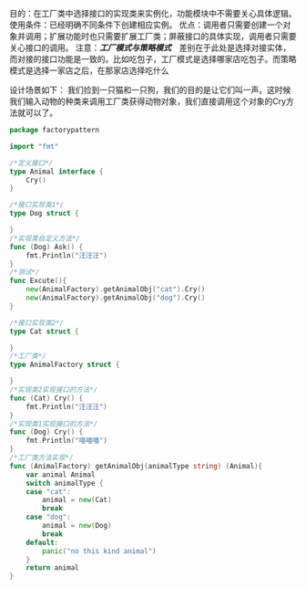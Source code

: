 目的：在工厂类中选择接口的实现类来实例化，功能模块中不需要关心具体逻辑。
使用条件：已经明确不同条件下创建相应实例。
优点：调用者只需要创建一个对象并调用；扩展功能时也只需要扩展工厂类；屏蔽接口的具体实现，调用者只需要关心接口的调用。
注意：**_工厂模式与策略模式_**　差别在于此处是选择对接实体，而对接的接口功能是一致的。比如吃包子，工厂模式是选择哪家店吃包子。而策略模式是选择一家店之后，在那家店选择吃什么

设计场景如下：
我们捡到一只猫和一只狗，我们的目的是让它们叫一声。这时候我们输入动物的种类来调用工厂类获得动物对象，我们直接调用这个对象的Cry方法就可以了。
```go
package factorypattern

import "fmt"

/*定义接口*/
type Animal interface {
	Cry()
}

/*接口实现类1*/
type Dog struct {

}
/*实现类自定义方法*/
func (Dog) Ask() {
	fmt.Println("汪汪汪")
}
/*测试*/
func Excute(){
	new(AnimalFactory).getAnimalObj("cat").Cry()
	new(AnimalFactory).getAnimalObj("dog").Cry()
}

/*接口实现类2*/
type Cat struct {

}
/*工厂类*/
type AnimalFactory struct {

}
/*实现类2实现接口的方法*/
func (Cat) Cry() {
	fmt.Println("汪汪汪")
}
/*实现类1实现接口的方法*/
func (Dog) Cry() {
	fmt.Println("喵喵喵")
}
/*工厂类方法实现*/
func (AnimalFactory) getAnimalObj(animalType string) (Animal){
	var animal Animal
	switch animalType {
	case "cat":
		animal = new(Cat)
		break
	case "dog":
		animal = new(Dog)
		break
	default:
		panic("no this kind animal")
	}
	return animal
}
```
